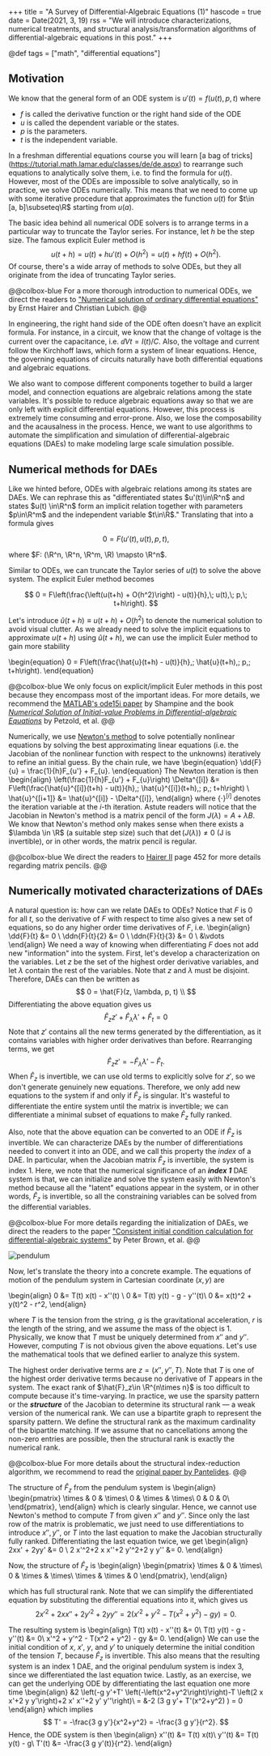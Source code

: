 +++
title = "A Survey of Differential-Algebraic Equations (1)"
hascode = true
date = Date(2021, 3, 19)
rss = "We will introduce characterizations, numerical treatments, and structural
analysis/transformation algorithms of differential-algebraic equations in this
post."
+++

@def tags = ["math", "differential equations"]


## Motivation

We know that the general form of an ODE system is $u'(t) = f(u(t), p, t)$ where
- $f$ is called the derivative function or the right hand side of the ODE
- $u$ is called the dependent variable or the states.
- $p$ is the parameters.
- $t$ is the independent variable.

In a freshman differential equations course you will learn [a bag of tricks]
(https://tutorial.math.lamar.edu/classes/de/de.aspx) to rearrange such equations
to analytically solve them, i.e. to find the formula for $u(t)$. However, most
of the ODEs are impossible to solve analytically, so in practice, we solve ODEs
numerically. This means that we need to come up with some iterative procedure
that approximates the function $u(t)$ for $t\in [a, b]\subseteq\R$ starting from
$u(a)$.

The basic idea behind all numerical ODE solvers is to arrange terms in a
particular way to truncate the Taylor series. For instance, let $h$ be the step
size. The famous explicit Euler method is
$$
u(t + h) = u(t) + h u'(t) + O(h^2) = u(t) + h f(t) + O(h^2).
$$
Of course, there's a wide array of methods to solve ODEs, but they all originate
from the idea of truncating Taylor series.

@@colbox-blue
For a more thorough introduction to numerical ODEs, we direct the readers to
["Numerical solution of ordinary differential equations"](https://na.uni-tuebingen.de/~lubich/pcam-ode.pdf)
by Ernst Hairer and Christian Lubich.
@@

In engineering, the right hand side of the ODE often doesn't have an explicit
formula. For instance, in a circuit, we know that the change of voltage is the
current over the capacitance, i.e. $\dd{V}{t} = I(t) / C$. Also, the voltage and
current follow the Kirchhoff laws, which form a system of linear equations.
Hence, the governing equations of circuits naturally have both differential
equations and algebraic equations.

We also want to compose different components together to build a larger model,
and connection equations are algebraic relations among the state variables. It's
possible to reduce algebraic equations away so that we are only left with
explicit differential equations. However, this process is extremely time
consuming and error-prone. Also, we lose the composability and the
acausalness in the process. Hence, we want to use algorithms to automate the
simplification and simulation of differential-algebraic equations (DAEs) to
make modeling large scale simulation possible.

## Numerical methods for DAEs
Like we hinted before, ODEs with algebraic relations among its states are DAEs.
We can rephrase this as "differentiated states $u'(t)\in\R^n$ and states $u(t)
\in\R^n$ form an implicit relation together with parameters $p\in\R^m$ and the
independent variable $t\in\R$." Translating that into a formula gives

$$ 0 = F(u'(t), u(t), p, t), $$

where $F: (\R^n, \R^n, \R^m, \R) \mapsto \R^n$.

Similar to ODEs, we can truncate the Taylor series of $u(t)$ to solve the above
system. The explicit Euler method becomes

$$ 0 = F\left(\frac{\left(u(t+h) + O(h^2)\right) - u(t)}{h},\; u(t),\; p,\; t+h\right). $$

Let's introduce $\hat{u}(t+h) \equiv u(t+h) + O(h^2)$ to denote the numerical
solution to avoid visual clutter. As we already need to solve the implicit
equations to approximate $u(t+h)$ using $\hat{u}(t+h)$, we can use the implicit
Euler method to gain more stability

\begin{equation}
0 = F\left(\frac{\hat{u}(t+h) - u(t)}{h},\; \hat{u}(t+h),\; p,\; t+h\right).
\end{equation}

@@colbox-blue
We only focus on explicit/implicit Euler methods in this post because they
encompass most of the important ideas. For more details, we recommend the
[MATLAB's ode15i paper](http://faculty.smu.edu/shampine/cic.pdf) by Shampine and
the book
[*Numerical Solution of Initial-value Problems in Differential-algebraic Equations*](https://epubs.siam.org/doi/book/10.1137/1.9781611971224)
by Petzold, et al.
@@

Numerically, we use [Newton's method](https://en.wikipedia.org/wiki/Newton%27s_method#Nonlinear_systems_of_equations)
to solve potentially nonlinear equations by solving the best approximating
linear equations (i.e. the Jacobian of the nonlinear function with respect to
the unknowns) iteratively to refine an initial guess. By the chain rule, we have
\begin{equation}
\dd{F}{u} = \frac{1}{h}F_{u'} + F_{u}.
\end{equation}
The Newton iteration is then
\begin{align}
\left(\frac{1}{h}F_{u'} + F_{u}\right) \Delta^{[i]} &= F\left(\frac{\hat{u}^{[i]}(t+h) - u(t)}{h},\; \hat{u}^{[i]}(t+h),\; p,\; t+h\right) \\
\hat{u}^{[i+1]} &= \hat{u}^{[i]} - \Delta^{[i]},
\end{align}
where $\{\cdot\}^{[i]}$ denotes the iteration variable at the $i$-th iteration.
Astute readers will notice that the Jacobian in Newton's method is a matrix
pencil of the form $J(\lambda) = A + \lambda B$. We know that Newton's method
only makes sense when there exists a $\lambda \in \R$ (a suitable step size)
such that $\det(J(\lambda)) \ne 0$ (J is invertible), or in other words, the
matrix pencil is regular.

@@colbox-blue
We direct the readers to [Hairer II](https://www.springer.com/gp/book/9783540604525)
page 452 for more details regarding matrix pencils.
@@

## Numerically motivated characterizations of DAEs

A natural question is: how can we relate DAEs to ODEs? Notice that $F$ is 0 for
all $t$, so the derivative of $F$ with respect to time also gives a new set of
equations, so do any higher order time derivatives of $F$, i.e.
\begin{align}
\dd{F}{t} &= 0 \\
\ddn{F}{t}{2} &= 0 \\
\ddn{F}{t}{3} &= 0 \\
    &\vdots
\end{align}
We need a way of knowing when differentiating $F$ does not add new "information"
into the system. First, let's develop a characterization on the variables. Let
$z$ be the set of the highest order derivative variables, and let $\lambda$
contain the rest of the variables. Note that $z$ and $\lambda$ must
be disjoint. Therefore, DAEs can then be written as
$$
0 = \hat{F}(z, \lambda, p, t) \\
$$
Differentiating the above equation gives us
$$
\hat{F}_z z' + \hat{F}_\lambda \lambda' + \hat{F}_t = 0
$$
Note that $z'$ contains all the new terms generated by the differentiation, as
it contains variables with higher order derivatives than before. Rearranging
terms, we get
$$
\hat{F}_z z' = -\hat{F}_\lambda \lambda' - \hat{F}_t.
$$
When $\hat{F}_z$ is invertible, we can use old terms to explicitly solve for
$z'$, so we don't generate genuinely new equations. Therefore, we only add new
equations to the system if and only if $\hat{F}_z$ is singular. It's wasteful to
differentiate the entire system until the matrix is invertible; we can
differentiate a minimal subset of equations to make $\hat{F}_z$ fully ranked.

Also, note that the above equation can be converted to an ODE if $\hat{F}_z$ is
invertible. We can characterize DAEs by the number of differentiations needed to
convert it into an ODE, and we call this property the *index* of a DAE. In
particular, when the Jacobian matrix $\hat{F}_z$ is invertible, the system is
index 1. Here, we note that the numerical significance of an _**index 1**_ DAE
system is that, we can initialize and solve the system easily with Newton's
method because all the "latent" equations appear in the system, or in other
words, $\hat{F}_z$ is invertible, so all the constraining variables can be
solved from the differential variables.

@@colbox-blue
For more details regarding the initialization of DAEs, we direct the readers to
the paper
["Consistent initial condition calculation for differential-algebraic systems"](https://cse.cs.ucsb.edu/sites/default/files/publications/SCE001495.pdf)
by Peter Brown, et al.
@@

![pendulum](/img/pendulum.png)

Now, let's translate the theory into a concrete example. The equations of motion
of the pendulum system in Cartesian coordinate $(x, y)$ are

\begin{align}
0 &= T(t) x(t) - x''(t)    \\
0 &= T(t) y(t) - g - y''(t)\\
0 &= x(t)^2 + y(t)^2 - r^2,
\end{align}

where $T$ is the tension from the string, $g$ is the gravitational acceleration,
$r$ is the length of the string, and we assume the mass of the object is 1.
Physically, we know that $T$ must be uniquely determined from $x''$ and $y''$.
However, computing $T$ is not obvious given the above equations. Let's use the
mathematical tools that we defined earlier to analyze this system.

The highest order derivative terms are $z = (x'', y'', T)$. Note that $T$ is one
of the highest order derivative terms because no derivative of $T$ appears in
the system. The exact rank of $\hat{F}_z\in \R^{n\times n}$ is too difficult to
compute because it's time-varying. In practice, we use the sparsity pattern or
the _**structure**_ of the Jacobian to determine its structural rank — a weak
version of the numerical rank. We can use a bipartite graph to represent the
sparsity pattern. We define the structural rank as the maximum cardinality of
the bipartite matching. If we assume that no cancellations among the non-zero
entries are possible, then the structural rank is exactly the numerical rank.

@@colbox-blue
For more details about the structural index-reduction algorithm, we recommend to
read the
[original paper by Pantelides](https://epubs.siam.org/doi/10.1137/0909014).
@@

The structure of $\hat{F}_z$ from the pendulum system is
\begin{align}
\begin{pmatrix}
\times & 0 & \times\\
0 & \times & \times\\
0 & 0 & 0\\
\end{pmatrix},
\end{align}
which is clearly singular. Hence, we cannot use Newton's method to compute $T$
from given $x''$ and $y''$. Since only the last row of the matrix is problematic,
we just need to use differentiations to introduce $x'', y''$, or $T$ into the
last equation to make the Jacobian structurally fully ranked.  Differentiating
the last equation twice, we get
\begin{align}
2xx' + 2yy' &= 0 \\
2 x'^2+2 x x''+2 y'^2+2 y y'' &= 0.
\end{align}

Now, the structure of $\hat{F}_z$ is
\begin{align}
\begin{pmatrix}
\times & 0 & \times\\
0 & \times & \times\\
\times & \times & 0
\end{pmatrix},
\end{align}

which has full structural rank. Note that we can simplify the differentiated
equation by substituting the differential equations into it, which gives us
$$
2 x'^2+2 x x''+2 y'^2+2 y y'' = 2 (x'^2 + y'^2 - T(x^2 + y^2) - gy) = 0.
$$

The resulting system is
\begin{align}
T(t) x(t) - x''(t)       &= 0\\
T(t) y(t) - g - y''(t)   &= 0\\
x'^2 + y'^2 - T(x^2 + y^2) - gy &= 0.
\end{align}
We can use the initial condition of $x$, $x'$, $y$, and $y'$ to uniquely
determine the initial condition of the tension $T$, because $\hat{F}_z$ is
invertible. This also means that the resulting system is an index 1 DAE, and the
original pendulum system is index 3, since we differentiated the last equation
twice. Lastly, as an exercise, we can get the underlying ODE by differentiating
the last equation one more time
\begin{align}
&2 \left(-g y'+T' \left(-\left(x^2+y^2\right)\right)-T \left(2 x x'+2
   y y'\right)+2 x' x''+2 y' y''\right)\\
= &-2 (3 g y'+ T'(x^2+y^2) ) = 0
\end{align}
which implies
$$
T' = -\frac{3 g y'}{x^2+y^2} = -\frac{3 g y'}{r^2}.
$$
Hence, the ODE system is then
\begin{align}
x''(t) &= T(t) x(t)\\
y''(t) &= T(t) y(t) - g\\
T'(t) &= -\frac{3 g y'(t)}{r^2}.
\end{align}
